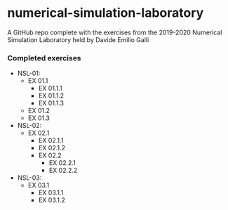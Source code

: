 # numerical-simulation-laboratory
A GitHub repo complete with the exercises from the 2019-2020 Numerical Simulation Laboratory held by Davide Emilio Galli

### Completed exercises
* NSL-01:
	- EX 01.1
		- EX 01.1.1 
		- EX 01.1.2 
		- EX 01.1.3
	- EX 01.2
	- EX 01.3
* NSL-02:
	- EX 02.1
		- EX 02.1.1 
		- EX 02.1.2 
    	- EX 02.2
        	- EX 02.2.1 
        	- EX 02.2.2
* NSL-03:
	- EX 03.1
		- EX 03.1.1
		- EX 03.1.2 
